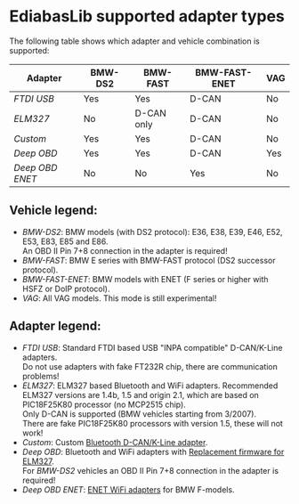 # EdiabasLib supported adapter types

The following table shows which adapter and vehicle combination is supported:

| Adapter | BMW-DS2 | BMW-FAST | BMW-FAST-ENET |VAG |
| ------- | ------- | -------- | ----------- | --- |
| _FTDI USB_ | Yes | Yes | D-CAN | No |
| _ELM327_ | No | D-CAN only | D-CAN | No |
| _Custom_ | Yes | Yes | D-CAN | No |
| _Deep OBD_ | Yes | Yes | D-CAN | Yes |
| _Deep OBD ENET_ | No | No | Yes | No |

## Vehicle legend:
* _BMW-DS2_: BMW models (with DS2 protocol): E36, E38, E39, E46, E52, E53, E83, E85 and E86.  
An OBD II Pin 7+8 connection in the adapter is required!
* _BMW-FAST_: BMW E series with BMW-FAST protocol (DS2 successor protocol).
* _BMW-FAST-ENET_: BMW models with ENET (F series or higher with HSFZ or DoIP protocol).
* _VAG_: All VAG models. This mode is still experimental!

## Adapter legend:
* _FTDI USB_: Standard FTDI based USB "INPA compatible" D-CAN/K-Line adapters.  
Do not use adapters with fake FT232R chip, there are communication problems!
* _ELM327_: ELM327 based Bluetooth and WiFi adapters. Recommended ELM327 versions are 1.4b, 1.5 and origin 2.1, which are based on PIC18F25K80 processor (no MCP2515 chip).  
Only D-CAN is supported (BMW vehicles starting from 3/2007).  
There are fake PIC18F25K80 processors with version 1.5, these will not work!
* _Custom_: Custom [Bluetooth D-CAN/K-Line adapter](Build_Bluetooth_D-CAN_adapter.md).
* _Deep OBD_: Bluetooth and WiFi adapters with [Replacement firmware for ELM327](Replacement_firmware_for_ELM327.md).  
For _BMW-DS2_ vehicles an OBD II Pin 7+8 connection in the adapter is required!
* _Deep OBD ENET_: [ENET WiFi adapters](ENET_WiFi_Adapter.md) for BMW F-models.
